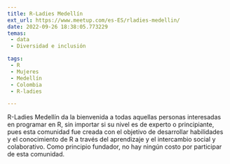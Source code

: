 ```yaml
---
title: R-Ladies Medellín
ext_url: https://www.meetup.com/es-ES/rladies-medellin/
date: 2022-09-26 18:38:05.773229
temas:
 - data
 - Diversidad e inclusión

tags:
 - R
 - Mujeres
 - Medellín
 - Colombia
 - R-ladies

---
```


R-Ladies Medellín da la bienvenida a todas aquellas personas interesadas en programar en R, sin importar si su nivel es de experto o principiante, pues esta comunidad fue creada con el objetivo de desarrollar habilidades y el conocimiento de R a través del aprendizaje y el intercambio social y colaborativo. Como principio fundador, no hay ningún costo por participar de esta comunidad.

    